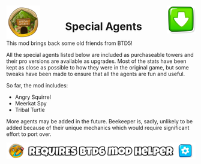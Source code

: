 <a href="https://github.com/GreenBeansAgainstVeganism/SpecialAgents/releases/latest/download/SpecialAgents.dll">
    <img align="left" alt="Icon" height="90" src="Icon.png">
    <img align="right" alt="Download" height="75" src="https://raw.githubusercontent.com/gurrenm3/BTD-Mod-Helper/master/BloonsTD6%20Mod%20Helper/Resources/DownloadBtn.png">
</a>

<h1 align="center">Special Agents</h1>

This mod brings back some old friends from BTD5!

All the special agents listed below are included as purchaseable towers and their pro versions are available as upgrades. Most of the stats have been kept as close as possible to how they were in the original game, but some tweaks have been made to ensure that all the agents are fun and useful.

So far, the mod includes:
- Angry Squirrel
- Meerkat Spy
- Tribal Turtle

More agents may be added in the future. Beekeeper is, sadly, unlikely to be added because of their unique mechanics which would require significant effort to port over.

[![Requires BTD6 Mod Helper](https://raw.githubusercontent.com/gurrenm3/BTD-Mod-Helper/master/banner.png)](https://github.com/gurrenm3/BTD-Mod-Helper#readme)
